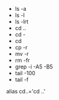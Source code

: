 
- ls -a
- ls -l
- ls -lrt
- cd ..
- cd -
- cd
- cp -r
- mv -r
- rm -fr
- grep -i -A5 -B5
- tail -100
- tail -f

alias cd..='cd ..'


